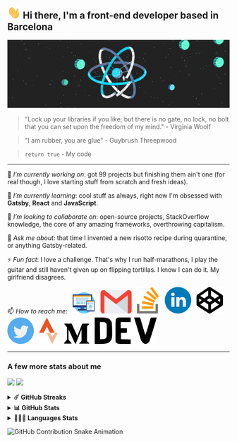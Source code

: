 ## <img src="https://github.com/fbuireu/fbuireu/blob/e1e94d68902c8ea92013ad311ee514a903db09ca/assets/gifs/waving-hand.gif?raw=true" width="30px"> Hi there, I'm a front-end developer based in Barcelona 

![Walking on the React's moon](https://github.com/fbuireu/fbuireu/blob/master/assets/images/jpg/react-universe.jpg?raw=true)

> "Lock up your libraries if you like; but there is no gate, no lock, no bolt that you can set upon the freedom of my mind." - Virginia Woolf

> "I am rubber, you are glue" - Guybrush Threepwood

> `return true` - My code 
-----

 🔭 *I’m currently working on*: got 99 projects but finishing them ain't one (for real though, I love starting stuff from scratch and fresh ideas).
 
 🌱 *I’m currently learning*: cool stuff as always, right now I'm obsessed with **Gatsby**, **React** and **JavaScript**. 
 
 👯 *I’m looking to collaborate on*: open-source projects, StackOverflow knowledge, the core of any amazing frameworks, overthrowing capitalism. 
 
 💬 *Ask me about*: that time I invented a new risotto recipe during quarantine, or anything Gatsby-related.
 
 ⚡ *Fun fact*: I love a challenge. That's why I run half-marathons, I play the guitar and still haven't given up on flipping tortillas. I know I can do it. My girlfriend disagrees.
 
 📫 *How to reach me*:  &nbsp; [![Website][3]][4] &nbsp; [![Email][1]][2] &nbsp; [![StackOverflow][5]][6] &nbsp; [![LinkedIn][7]][8] &nbsp; [![CodePen][9]][10] &nbsp; [![Twitter][15]][16] &nbsp; [![Strava][17]][18] &nbsp; [![Medium][11]][12] &nbsp; [![Dev.to][13]][14] 


[1]:  https://raw.githubusercontent.com/fbuireu/fbuireu/bc8840d390df5e7ecf65b776d96e70db98a65172/assets/svg/mail.svg
[2]:  mailto:fbuireu@gmail.com "Email"

[3]:  https://raw.githubusercontent.com/fbuireu/fbuireu/5ba1cf466850eb5ab66af3e2e1feda542ae8aa58/assets/svg/web.svg
[4]:  https://ferranbuireu.dev "Website"

[5]:  https://raw.githubusercontent.com/fbuireu/fbuireu/5ba1cf466850eb5ab66af3e2e1feda542ae8aa58/assets/svg/stack-overflow.svg
[6]:  https://stackoverflow.com/users/5585371/ferran-buireu "StackOverflow"

[7]:  https://raw.githubusercontent.com/fbuireu/fbuireu/5ba1cf466850eb5ab66af3e2e1feda542ae8aa58/assets/svg/linkedin.svg
[8]:  https://www.linkedin.com/in/ferran-buireu/ "LinkedIn"

[9]:  https://raw.githubusercontent.com/fbuireu/fbuireu/5ba1cf466850eb5ab66af3e2e1feda542ae8aa58/assets/svg/codepen.svg
[10]:  https://codepen.io/fbuireu "CodePen"

[11]:  https://raw.githubusercontent.com/fbuireu/fbuireu/bc8840d390df5e7ecf65b776d96e70db98a65172/assets/svg/medium.svg
[12]:  https://medium.com/@fbuireu "Medium"

[13]: https://raw.githubusercontent.com/fbuireu/fbuireu/bc8840d390df5e7ecf65b776d96e70db98a65172/assets/svg/dev.svg
[14]: https://dev.to/fbuireu "Dev.to"

[15]:  https://raw.githubusercontent.com/fbuireu/fbuireu/5ba1cf466850eb5ab66af3e2e1feda542ae8aa58/assets/svg/twitter.svg
[16]:  https://twitter.com/fbuireu "Twitter"

[17]:  https://raw.githubusercontent.com/fbuireu/fbuireu/5ba1cf466850eb5ab66af3e2e1feda542ae8aa58/assets/svg/strava.svg
[18]:  https://www.strava.com/athletes/19488414 "Strava"

-----
### A few more stats about me

![](https://img.shields.io/github/followers/fbuireu?label=GitHub%20Followers&style=flat&color=4bada9)
![](https://komarev.com/ghpvc/?username=fbuireu&style=flat&color=4bada9)

<details>	
  <summary><b>☄️ GitHub Streaks</b></summary>
  <br />
  <img src="https://github-readme-streak-stats.herokuapp.com?user=fbuireu&theme=dark" alt="GitHub Streaks"/>
</details>

<details>	
  <summary><b>📊 GitHub Stats</b></summary>

  <img src="https://github-readme-stats.vercel.app/api?username=fbuireu&theme=dark&show_icons=true" alt="GitHub Stats" />
</details>

<details>	
  <summary><b>👨🏻‍💻 Languages Stats</b></summary>
  <br />
  <img src="https://github-readme-stats.vercel.app/api/top-langs/?username=fbuireu&layout=compact&theme=dark" alt="Languages Stats" />
</details>

![GitHub Contribution Snake Animation](https://github.com/fbuireu/fbuireu/blob/output/github-contribution-snake-animation.svg)

